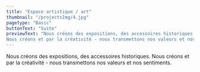 ```yaml
---
title: "Espace artistique / art"
thumbnail: "/projectsImg/4.jpg"
pagetype: "Basic"
buttonText: "Suite"
previewText: "Nous créons des expositions, des accessoires historiques. 
Nous créons et par la créativité - nous transmettons nos valeurs et nos sentiments."
---
```


<div class="text-center">
Nous créons des expositions, des accessoires historiques. 
Nous créons et par la créativité - nous transmettons nos valeurs et nos sentiments.
</div>
